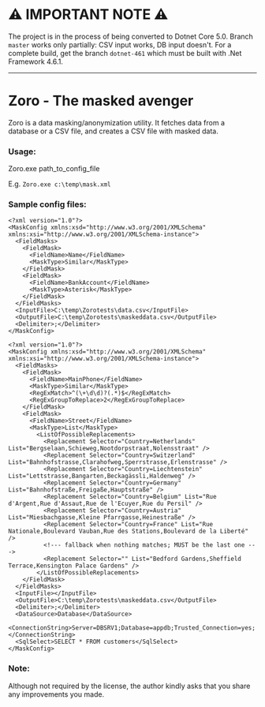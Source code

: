 # ⚠️ IMPORTANT NOTE ⚠️
The project is in the process of being converted to Dotnet Core 5.0.
Branch `master` works only partially: CSV input works, DB input doesn't.
For a complete build, get the branch `dotnet-461` which must be built with .Net Framework 4.6.1.

***

# Zoro - The masked avenger

Zoro is a data masking/anonymization utility. It fetches data from a database or a CSV file, and creates a CSV file with masked data.

### Usage:
Zoro.exe path_to_config_file

E.g. ```Zoro.exe c:\temp\mask.xml```

### Sample config files:
```
<?xml version="1.0"?>
<MaskConfig xmlns:xsd="http://www.w3.org/2001/XMLSchema" xmlns:xsi="http://www.w3.org/2001/XMLSchema-instance">
  <FieldMasks>
    <FieldMask>
      <FieldName>Name</FieldName>
      <MaskType>Similar</MaskType>
    </FieldMask>
    <FieldMask>
      <FieldName>BankAccount</FieldName>
      <MaskType>Asterisk</MaskType>
    </FieldMask>
  </FieldMasks>
  <InputFile>C:\temp\Zorotests\data.csv</InputFile>
  <OutputFile>C:\temp\Zorotests\maskeddata.csv</OutputFile>
  <Delimiter>;</Delimiter>
</MaskConfig>
```

```
<?xml version="1.0"?>
<MaskConfig xmlns:xsd="http://www.w3.org/2001/XMLSchema" xmlns:xsi="http://www.w3.org/2001/XMLSchema-instance">
  <FieldMasks>
    <FieldMask>
      <FieldName>MainPhone</FieldName>
      <MaskType>Similar</MaskType>
      <RegExMatch>^(\+\d\d)?(.*)$</RegExMatch>
      <RegExGroupToReplace>2</RegExGroupToReplace>
    </FieldMask>
    <FieldMask>
      <FieldName>Street</FieldName>
      <MaskType>List</MaskType>
        <ListOfPossibleReplacements>
          <Replacement Selector="Country=Netherlands" List="Bergselaan,Schieweg,Nootdorpstraat,Nolensstraat" />
          <Replacement Selector="Country=Switzerland" List="Bahnhofstrasse,Clarahofweg,Sperrstrasse,Erlenstrasse" />
          <Replacement Selector="Country=Liechtenstein" List="Lettstrasse,Bangarten,Beckagässli,Haldenweg" />
          <Replacement Selector="Country=Germany" List="Bahnhofstraße,Freigaße,Hauptstraße" />
          <Replacement Selector="Country=Belgium" List="Rue d'Argent,Rue d'Assaut,Rue de l'Ecuyer,Rue du Persil" />
          <Replacement Selector="Country=Austria" List="Miesbachgasse,Kleine Pfarrgasse,Heinestraße" />
          <Replacement Selector="Country=France" List="Rue Nationale,Boulevard Vauban,Rue des Stations,Boulevard de la Liberté" />
          <!--- fallback when nothing matches; MUST be the last one --->
          <Replacement Selector="" List="Bedford Gardens,Sheffield Terrace,Kensington Palace Gardens" />
        </ListOfPossibleReplacements>
    </FieldMask>
  </FieldMasks>
  <InputFile></InputFile>
  <OutputFile>C:\temp\Zorotests\maskeddata.csv</OutputFile>
  <Delimiter>;</Delimiter>
  <DataSource>Database</DataSource>
  <ConnectionString>Server=DBSRV1;Database=appdb;Trusted_Connection=yes;</ConnectionString>
  <SqlSelect>SELECT * FROM customers</SqlSelect>
</MaskConfig>
```

### Note:

Although not required by the license, the author kindly asks that you share any improvements you made.
